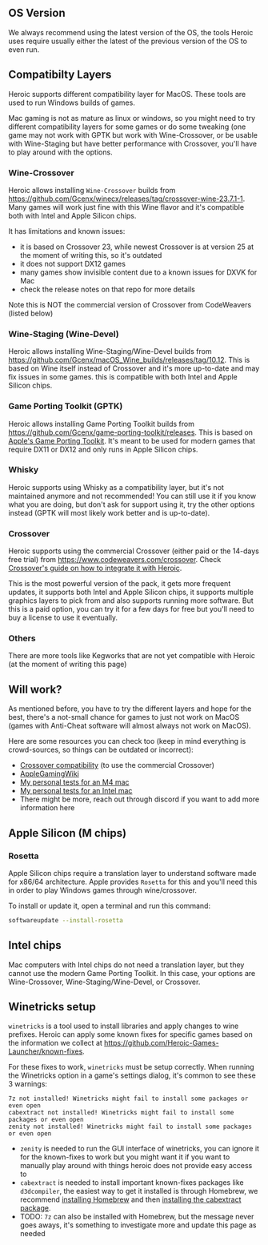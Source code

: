 ## OS Version

We always recommend using the latest version of the OS, the tools Heroic uses require usually either the latest of the previous version of the OS to even run.

## Compatibilty Layers

Heroic supports different compatibility layer for MacOS. These tools are used to run Windows builds of games.

Mac gaming is not as mature as linux or windows, so you might need to try different compatibility layers for some games or do some tweaking (one game may not work with GPTK but work with Wine-Crossover, or be usable with Wine-Staging but have better performance with Crossover, you'll have to play around with the options.

### Wine-Crossover

Heroic allows installing `Wine-Crossover` builds from https://github.com/Gcenx/winecx/releases/tag/crossover-wine-23.7.1-1. Many games will work just fine with this Wine flavor and it's compatible both with Intel and Apple Silicon chips.

It has limitations and known issues:
- it is based on Crossover 23, while newest Crossover is at version 25 at the moment of writing this, so it's outdated
- it does not support DX12 games
- many games show invisible content due to a known issues for DXVK for Mac
- check the release notes on that repo for more details

Note this is NOT the commercial version of Crossover from CodeWeavers (listed below)

### Wine-Staging (Wine-Devel)

Heroic allows installing Wine-Staging/Wine-Devel builds from https://github.com/Gcenx/macOS_Wine_builds/releases/tag/10.12. This is based on Wine itself instead of Crossover and it's more up-to-date and may fix issues in some games. this is compatible with both Intel and Apple Silicon chips.

### Game Porting Toolkit (GPTK)

Heroic allows installing Game Porting Toolkit builds from https://github.com/Gcenx/game-porting-toolkit/releases. This is based on [Apple's Game Porting Toolkit](https://developer.apple.com/games/game-porting-toolkit). It's meant to be used for modern games that require DX11 or DX12 and only runs in Apple Silicon chips.

### Whisky

Heroic supports using Whisky as a compatibility layer, but it's not maintained anymore and not recommended! You can still use it if you know what you are doing, but don't ask for support using it, try the other options instead (GPTK will most likely work better and is up-to-date).

### Crossover

Heroic supports using the commercial Crossover (either paid or the 14-days free trial) from https://www.codeweavers.com/crossover. Check [Crossover's guide on how to integrate it with Heroic](https://support.codeweavers.com/common-actions/heroic-games-launcher-in-crossover).

This is the most powerful version of the pack, it gets more frequent updates, it supports both Intel and Apple Silicon chips, it supports multiple graphics layers to pick from and also supports running more software. But this is a paid option, you can try it for a few days for free but you'll need to buy a license to use it eventually. 

### Others

There are more tools like Kegworks that are not yet compatible with Heroic (at the moment of writing this page)

## Will <my game> work?

As mentioned before, you have to try the different layers and hope for the best, there's a not-small chance for games to just not work on MacOS (games with Anti-Cheat software will almost always not work on MacOS).

Here are some resources you can check too (keep in mind everything is crowd-sources, so things can be outdated or incorrect):
- [Crossover compatibility](https://www.codeweavers.com/compatibility) (to use the commercial Crossover)
- [AppleGamingWiki](https://www.applegamingwiki.com/wiki/Home)
- [My personal tests for an M4 mac](https://docs.google.com/spreadsheets/d/1qvM4HpYLrDCi69nejKF3NIbqxr3RJZV3qQM9mL0u2Y0/edit?gid=1924600756#gid=1924600756)
- [My personal tests for an Intel mac](https://docs.google.com/spreadsheets/d/1qvM4HpYLrDCi69nejKF3NIbqxr3RJZV3qQM9mL0u2Y0/edit?gid=1942809985#gid=1942809985)
- There might be more, reach out through discord if you want to add more information here

## Apple Silicon (M chips)

### Rosetta

Apple Silicon chips require a translation layer to understand software made for x86/64 architecture. Apple provides `Rosetta` for this and you'll need this in order to play Windows games through wine/crossover.

To install or update it, open a terminal and run this command:

```sh
softwareupdate --install-rosetta
```

## Intel chips

Mac computers with Intel chips do not need a translation layer, but they cannot use the modern Game Porting Toolkit. In this case, your options are Wine-Crossover, Wine-Staging/Wine-Devel, or Crossover.

## Winetricks setup

`winetricks` is a tool used to install libraries and apply changes to wine prefixes. Heroic can apply some known fixes for specific games based on the information we collect at https://github.com/Heroic-Games-Launcher/known-fixes.

For these fixes to work, `winetricks` must be setup correctly. When running the Winetricks option in a game's settings dialog, it's common to see these 3 warnings:

```
7z not installed! Winetricks might fail to install some packages or even open
cabextract not installed! Winetricks might fail to install some packages or even open
zenity not installed! Winetricks might fail to install some packages or even open
```

- `zenity` is needed to run the GUI interface of winetricks, you can ignore it for the known-fixes to work but you might want it if you want to manually play around with things heroic does not provide easy access to
- `cabextract` is needed to install important known-fixes packages like `d3dcompiler`, the easiest way to get it installed is through Homebrew, we recommend [installing Homebrew](https://brew.sh) and then [installing the cabextract package](https://formulae.brew.sh/formula/cabextract#default).
- TODO: `7z` can also be installed with Homebrew, but the message never goes aways, it's something to investigate more and update this page as needed